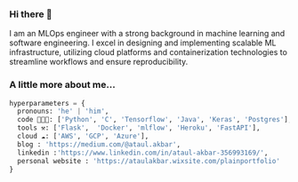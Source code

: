 ### Hi there 👋


I am an MLOps engineer with a strong background in machine learning and software engineering. I excel in designing and implementing scalable ML infrastructure, utilizing cloud platforms and containerization technologies to streamline workflows and ensure reproducibility.

### A little more about me...  

```python
hyperparameters = {
  pronouns: 'he' | 'him',
  code 👨🏼‍💻: ['Python', 'C', 'Tensorflow', 'Java', 'Keras', 'Postgres'],
  tools ⚒: ['Flask',  'Docker', 'mlflow', 'Heroku', 'FastAPI'],
  cloud ☁️: ['AWS', 'GCP', 'Azure'],
  blog : 'https://medium.com/@ataul.akbar',
  linkedin :'https://www.linkedin.com/in/ataul-akbar-356993169/',
  personal website : 'https://ataulakbar.wixsite.com/plainportfolio'
}
```

<!--
**ataul-ui/ataul-ui** is a ✨ _special_ ✨ repository because its `README.md` (this file) appears on your GitHub profile.

Here are some ideas to get you started:

- 🔭 I’m currently working on ...
- 🌱 I’m currently learning ...
- 👯 I’m looking to collaborate on ...
- 🤔 I’m looking for help with ...
- 💬 Ask me about ...
- 📫 How to reach me: ...
- 😄 Pronouns: ...
- ⚡ Fun fact: ...
-->
